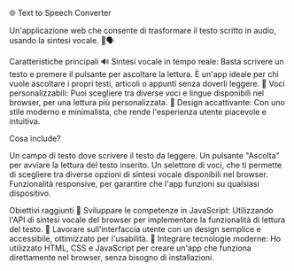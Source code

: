 🌐 Text to Speech Converter

Un'applicazione web che consente di trasformare il testo scritto in audio, usando la sintesi vocale. 🎤🗣️

Caratteristiche principali
🔊 Sintesi vocale in tempo reale: Basta scrivere un testo e premere il pulsante per ascoltare la lettura. È un'app ideale per chi vuole ascoltare i propri testi, articoli o appunti senza doverli leggere.
🎤 Voci personalizzabili: Puoi scegliere tra diverse voci e lingue disponibili nel browser, per una lettura più personalizzata.
🎨 Design accattivante: Con uno stile moderno e minimalista, che rende l'esperienza utente piacevole e intuitiva.

Cosa include?

Un campo di testo dove scrivere il testo da leggere.
Un pulsante "Ascolta" per avviare la lettura del testo inserito.
Un selettore di voci, che ti permette di scegliere tra diverse opzioni di sintesi vocale disponibili nel browser.
Funzionalità responsive, per garantire che l'app funzioni su qualsiasi dispositivo.

Obiettivi raggiunti
📐 Sviluppare le competenze in JavaScript: Utilizzando l'API di sintesi vocale del browser per implementare la funzionalità di lettura del testo.
🎨 Lavorare sull'interfaccia utente con un design semplice e accessibile, ottimizzato per l'usabilità.
🔧 Integrare tecnologie moderne: Ho utilizzato HTML, CSS e JavaScript per creare un'app che funziona direttamente nel browser, senza bisogno di installazioni.
